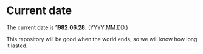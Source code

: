 # Current date

The current date is **1982.06.28.** (YYYY.MM.DD.)

This repository will be good when the world ends, so we will know how long it lasted.